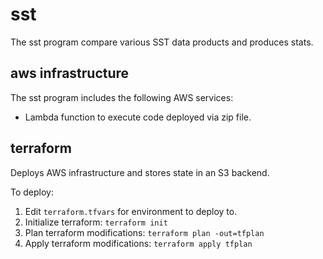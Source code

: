 # sst

The sst program compare various SST data products and produces stats.

## aws infrastructure

The sst program includes the following AWS services:
- Lambda function to execute code deployed via zip file.

## terraform 

Deploys AWS infrastructure and stores state in an S3 backend.

To deploy:
1. Edit `terraform.tfvars` for environment to deploy to.
3. Initialize terraform: `terraform init`
4. Plan terraform modifications: `terraform plan -out=tfplan`
5. Apply terraform modifications: `terraform apply tfplan`